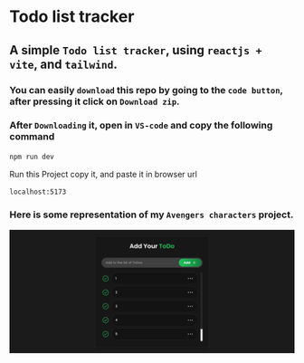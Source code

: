 # Todo list tracker
 
## A simple `Todo list tracker`, using `reactjs + vite`, and `tailwind`.

### You can  easily `download` this repo by going to the `code button`, after pressing it click on `Download zip`.

### After `Downloading` it, open in `VS-code` and copy the following command
```bash
npm run dev
```
Run this Project copy it, and paste it in browser url
```bash
localhost:5173
```

### Here is some representation of my `Avengers characters` project.

![Project `Todo list tracker` Screenshot](src/assets/Screenshot.png)
